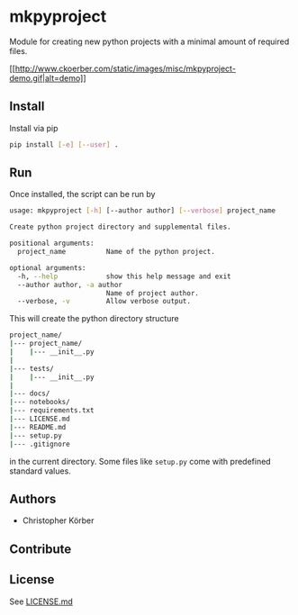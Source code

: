 # mkpyproject
Module for creating new python projects with a minimal amount of required files.

[[http://www.ckoerber.com/static/images/misc/mkpyproject-demo.gif|alt=demo]]
## Install
Install via pip
```bash
pip install [-e] [--user] .
```

## Run
Once installed, the script can be run by
```bash
usage: mkpyproject [-h] [--author author] [--verbose] project_name

Create python project directory and supplemental files.

positional arguments:
  project_name          Name of the python project.

optional arguments:
  -h, --help            show this help message and exit
  --author author, -a author
                        Name of project author.
  --verbose, -v         Allow verbose output.
```
This will create the python directory structure
```bash
project_name/
|--- project_name/
|    |--- __init__.py
|
|--- tests/
|    |--- __init__.py
|
|--- docs/
|--- notebooks/
|--- requirements.txt
|--- LICENSE.md
|--- README.md
|--- setup.py
|--- .gitignore
```
in the current directory.
Some files like `setup.py` come with predefined standard values.

## Authors
* Christopher Körber

## Contribute

## License
See [LICENSE.md](LICENSE.md)
